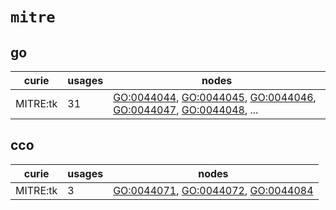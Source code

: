 # `mitre`

## go

| curie    |   usages | nodes                                                                                                                                                                                                                                                                                            |
|----------|----------|--------------------------------------------------------------------------------------------------------------------------------------------------------------------------------------------------------------------------------------------------------------------------------------------------|
| MITRE:tk |       31 | [GO:0044044](http://purl.obolibrary.org/obo/GO_0044044), [GO:0044045](http://purl.obolibrary.org/obo/GO_0044045), [GO:0044046](http://purl.obolibrary.org/obo/GO_0044046), [GO:0044047](http://purl.obolibrary.org/obo/GO_0044047), [GO:0044048](http://purl.obolibrary.org/obo/GO_0044048), ... |

## cco

| curie    |   usages | nodes                                                                                                                                                                     |
|----------|----------|---------------------------------------------------------------------------------------------------------------------------------------------------------------------------|
| MITRE:tk |        3 | [GO:0044071](http://purl.obolibrary.org/obo/GO_0044071), [GO:0044072](http://purl.obolibrary.org/obo/GO_0044072), [GO:0044084](http://purl.obolibrary.org/obo/GO_0044084) |

